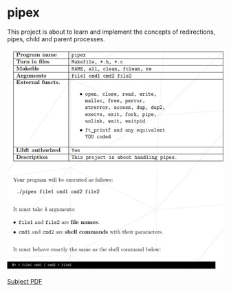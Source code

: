 # pipex

This project is about to learn and implement the concepts of redirections, pipes, child and parent processes.

![ft_printf table](https://github.com/Dsite42/pipex/blob/master/pipex%20subject%20table.jpg)

[Subject PDF](subject-pipex.pdf)
